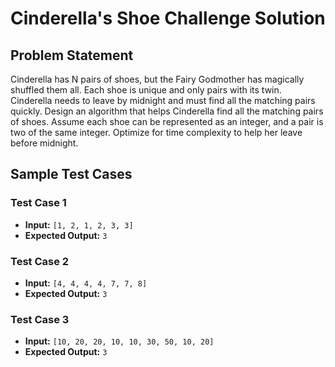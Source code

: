 # Cinderella's Shoe Challenge Solution

## Problem Statement
Cinderella has N pairs of shoes, but the Fairy Godmother has magically shuffled them all. Each shoe is unique and only pairs with its twin. Cinderella needs to leave by midnight and must find all the matching pairs quickly. Design an algorithm that helps Cinderella find all the matching pairs of shoes. Assume each shoe can be represented as an integer, and a pair is two of the same integer. Optimize for time complexity to help her leave before midnight.



## Sample Test Cases

### Test Case 1
- **Input:** `[1, 2, 1, 2, 3, 3]`
- **Expected Output:** `3`

### Test Case 2
- **Input:** `[4, 4, 4, 4, 7, 7, 8]`
- **Expected Output:** `3`

### Test Case 3
- **Input:** `[10, 20, 20, 10, 10, 30, 50, 10, 20]`
- **Expected Output:** `3`
